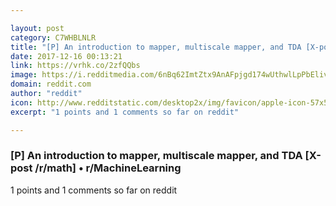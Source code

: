 ```yaml
---

layout: post
category: C7WHBLNLR
title: "[P] An introduction to mapper, multiscale mapper, and TDA [X-post /r/math] • r/MachineLearning"
date: 2017-12-16 00:13:21
link: https://vrhk.co/2zfQQbs
image: https://i.redditmedia.com/6nBq62ImtZtx9AnAFpjgd174wUthwlLpPbEliva69b8.jpg?w=320&s=cf087b7895cc7f63a89f92dac6fbe9a9
domain: reddit.com
author: "reddit"
icon: http://www.redditstatic.com/desktop2x/img/favicon/apple-icon-57x57.png
excerpt: "1 points and 1 comments so far on reddit"

---
```


### [P] An introduction to mapper, multiscale mapper, and TDA [X-post /r/math] • r/MachineLearning

1 points and 1 comments so far on reddit